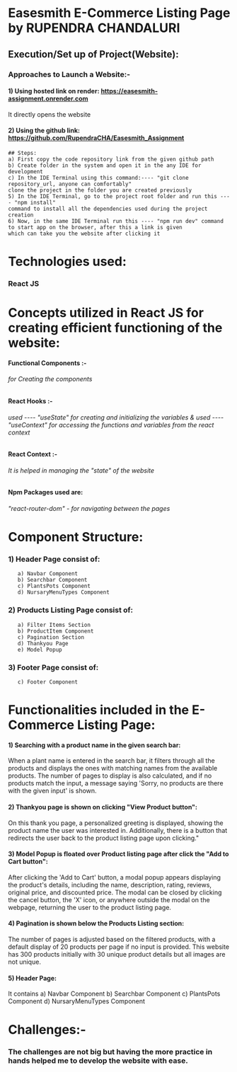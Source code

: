 # Easesmith E-Commerce Listing Page by RUPENDRA CHANDALURI


## Execution/Set up of Project(Website):
  ### Approaches to Launch a Website:-
  #### 1) Using hosted link on render: https://easesmith-assignment.onrender.com
  It directly opens the website
  #### 2) Using the github link: https://github.com/RupendraCHA/Easesmith_Assignment
    ## Steps:
    a) First copy the code repository link from the given github path
    b) Create folder in the system and open it in the any IDE for development
    c) In the IDE Terminal using this command:---- "git clone repository_url, anyone can comfortably" 
    clone the project in the folder you are created previously
    5) In the IDE Terminal, go to the project root folder and run this ---- "npm install"
    command to install all the dependencies used during the project creation
    6) Now, in the same IDE Terminal run this ---- "npm run dev" command to start app on the browser, after this a link is given 
    which can take you the website after clicking it
# Technologies used:
  ### React JS

# Concepts utilized in React JS for creating efficient functioning of the website:
  #### Functional Components :- 
  ###### for Creating the components
  
  #### React Hooks :- 
  ###### used ---- "useState" for creating and initializing the variables & used ---- "useContext" for accessing the functions and variables from the react context
  
  #### React Context :-
  ###### It is helped in managing the "state" of the website
  
  #### Npm Packages used are:
  ###### "react-router-dom" - for navigating between the pages
  

# Component Structure:
  ### 1) Header Page consist of:
       a) Navbar Component
       b) Searchbar Component
       c) PlantsPots Component
       d) NursaryMenuTypes Component
  ### 2) Products Listing Page consist of:
       a) Filter Items Section
       b) ProductItem Component
       c) Pagination Section
       d) Thankyou Page
       e) Model Popup
  ### 3) Footer Page consist of:
       c) Footer Component

# Functionalities included in the E-Commerce Listing Page:
  #### 1) Searching with a product name in the given search bar:
  When a plant name is entered in the search bar, it filters through all the products and displays the ones with matching names from the available products.            The number of pages to display is also calculated, and if no products match the input, a message saying 'Sorry, no products are there with the given input' is shown.

  #### 2) Thankyou page is shown on clicking "View Product button":
  On this thank you page, a personalized greeting is displayed, showing the product name the user was interested in. 
  Additionally, there is a button that redirects the user back to the product listing page upon clicking."

  #### 3) Model Popup is floated over Product listing page after click the "Add to Cart button":
  After clicking the 'Add to Cart' button, a modal popup appears displaying the product's details, including the name, description, rating, reviews, original         price, and discounted price. The modal can be closed by clicking the cancel button, the 'X' icon, or anywhere outside the modal on the webpage, returning the       user to the product listing page.

  #### 4) Pagination is shown below the Products Listing section:
  The number of pages is adjusted based on the filtered products, with a default display of 20 products per page if no input is provided.
  This website has 300 products initially with 30 unique product details but all images are not unique.

  #### 5) Header Page:
  It contains a) Navbar Component
       b) Searchbar Component
       c) PlantsPots Component
       d) NursaryMenuTypes Component
# Challenges:-
### The challenges are not big but having the more practice in hands helped me to develop the website with ease.
  

